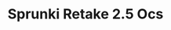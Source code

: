 ---
slug: sprunki-retake-25-ocs-2198
title: Sprunki Retake 2.5 Ocs
description: "Sprunki Retake 2.5 Ocs is an exciting online game. Play for free directly in your browser!"
icon: /images/popular_mods/Sprunki Retake 2.5 Ocs.png
url: https://wowtbc.net/sprunkin/retake-2.5-oc/index.html
previewImage: /images/popular_mods/Sprunki Retake 2.5 Ocs.png
type: popular mods

# SEO配置
seo:
  title: "Sprunki Retake 2.5 Ocs - Play Free Online Game | Fun Browser Games"
  description: "Sprunki Retake 2.5 Ocs - Play this fun online game for free in your browser. No download required!"
  ogImage: "/images/popular_mods/Sprunki Retake 2.5 Ocs.png"
  keywords: "sprunki-retake-25-ocs-2198, online game, browser game, free game, popular mods game, play online"

videoUrls:
  - https://www.youtube.com/embed/example1
  - https://www.youtube.com/embed/example2

whyPlay:
  title: "Why Play Sprunki Retake 2.5 Ocs?"
  items:
    - "Immersive Gameplay: Sprunki Retake 2.5 Ocs offers an engaging and immersive gaming experience that will keep you entertained for hours"
    - "Challenging Levels: Test your skills with increasingly difficult challenges and obstacles"
    - "Beautiful Graphics: Enjoy stunning visuals and smooth animations that bring the game world to life"
    - "Regular Updates: New content and features are added regularly to keep the game fresh and exciting"
    - "Free to Play: Experience all the fun without spending a penny"
    - "Community Features: Connect with other players, share strategies, and compete for high scores"
    - "Cross-Platform: Play on any device with a web browser, no downloads required"

features:
  title: "Key Features of Sprunki Retake 2.5 Ocs"
  image: "/images/popular_mods/Sprunki Retake 2.5 Ocs.png"
  items:
    - "Intuitive Controls: Easy to learn controls make Sprunki Retake 2.5 Ocs accessible for players of all skill levels"
    - "Multiple Game Modes: Enjoy various gameplay options that provide different challenges and experiences"
    - "Character Customization: Personalize your gaming experience with unique characters and items"
    - "Achievement System: Complete special tasks to earn rewards and recognition"
    - "Leaderboards: Compete with players worldwide and see who can achieve the highest scores"

characteristics:
  title: "Game Characteristics"
  image: "/images/popular_mods/Sprunki Retake 2.5 Ocs.png"
  items:
    - "Genre: Popular mods game with elements of strategy and skill"
    - "Difficulty: Suitable for both casual gamers and those seeking a challenge"
    - "Play Time: Quick sessions or extended gameplay, depending on your preference"
    - "Art Style: Vibrant and engaging visuals that enhance the gaming experience"
    - "Sound Design: Immersive audio that complements the gameplay perfectly"

info: "Sprunki Retake 2.5 Ocs is an exciting online game that offers players a unique and engaging gaming experience. With its intuitive controls, stunning visuals, and challenging gameplay, Sprunki Retake 2.5 Ocs provides hours of entertainment for players of all ages and skill levels. Whether you're looking for a quick gaming session during a break or an extended play session, Sprunki Retake 2.5 Ocs delivers an immersive experience that will keep you coming back for more. The game features multiple levels of increasing difficulty, ensuring that players are constantly challenged as they progress. With regular updates adding new content and features, Sprunki Retake 2.5 Ocs remains fresh and exciting, providing endless entertainment options for its growing community of players."

howToPlayIntro: "Welcome to Sprunki Retake 2.5 Ocs! This guide will walk you through the basics and help you master the game. Whether you're a beginner or looking to improve your skills, these tips and instructions will enhance your gaming experience."

howToPlaySteps:
  - title: "Getting Started"
    description: "Begin your Sprunki Retake 2.5 Ocs adventure by familiarizing yourself with the controls. Use your keyboard or mouse to navigate through the game interface. The tutorial will guide you through the basic mechanics and help you understand the objectives."
  - title: "Understanding the Objectives"
    description: "In Sprunki Retake 2.5 Ocs, your main goal is to progress through levels by completing specific objectives. Each level presents unique challenges that require different strategies and approaches."
  - title: "Mastering the Controls"
    description: "Practice using the controls to improve your precision and reaction time. Sprunki Retake 2.5 Ocs requires quick reflexes and strategic thinking to overcome obstacles and defeat opponents."
  - title: "Utilizing Power-ups"
    description: "Collect power-ups throughout the game to enhance your abilities and overcome difficult challenges. Each power-up offers unique advantages that can be crucial for success."
  - title: "Developing Strategies"
    description: "As you progress in Sprunki Retake 2.5 Ocs, develop effective strategies for different scenarios. Analyze patterns, anticipate challenges, and adapt your approach to maximize your performance."

faq:
  title: "Frequently Asked Questions about Sprunki Retake 2.5 Ocs"
  items:
    - question: "Is Sprunki Retake 2.5 Ocs free to play?"
      answer: "Yes, Sprunki Retake 2.5 Ocs is completely free to play directly in your web browser. No downloads or purchases are required to enjoy the full game experience."
    - question: "Can I play Sprunki Retake 2.5 Ocs on mobile devices?"
      answer: "Yes, Sprunki Retake 2.5 Ocs is optimized for both desktop and mobile play. You can enjoy the game on any device with a web browser and internet connection."
    - question: "Are there any in-game purchases?"
      answer: "While Sprunki Retake 2.5 Ocs is free to play, there may be optional in-game purchases available for cosmetic items or additional features that don't affect core gameplay."
    - question: "How often is Sprunki Retake 2.5 Ocs updated?"
      answer: "The developers regularly update Sprunki Retake 2.5 Ocs with new content, features, and improvements based on player feedback and game performance."
    - question: "Can I play Sprunki Retake 2.5 Ocs offline?"
      answer: "Currently, Sprunki Retake 2.5 Ocs requires an internet connection to play as it's a browser-based online game."
    - question: "Is Sprunki Retake 2.5 Ocs suitable for children?"
      answer: "Yes, Sprunki Retake 2.5 Ocs is designed to be family-friendly and suitable for players of all ages."
    - question: "How do I report bugs or issues?"
      answer: "If you encounter any problems while playing Sprunki Retake 2.5 Ocs, you can report them through the game's support page or contact the developers directly through their website."
    - question: "Still Have Questions?"
      answer: "If you have additional questions about Sprunki Retake 2.5 Ocs that aren't covered in this FAQ, please visit our support center or contact our customer service team for assistance."
---